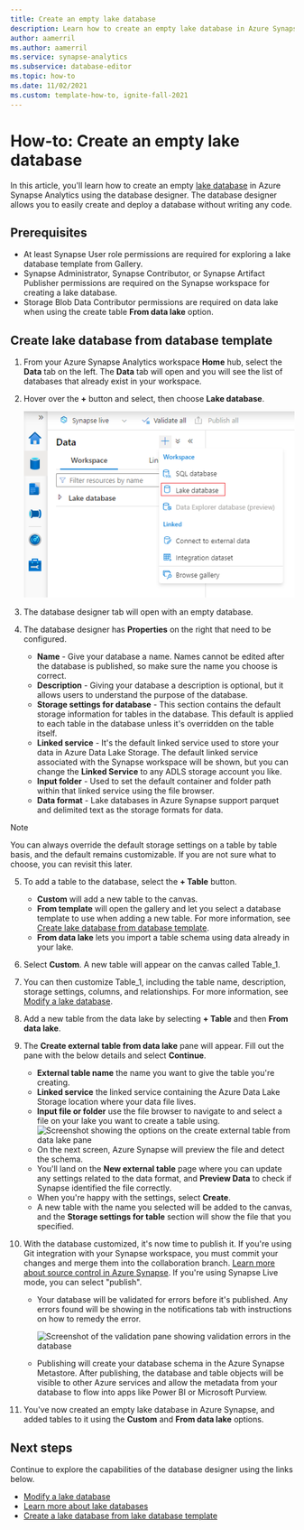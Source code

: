 ```yaml
---
title: Create an empty lake database
description: Learn how to create an empty lake database in Azure Synapse Analytics that can be easily added to.
author: aamerril
ms.author: aamerril
ms.service: synapse-analytics
ms.subservice: database-editor
ms.topic: how-to
ms.date: 11/02/2021
ms.custom: template-how-to, ignite-fall-2021
---
```



# How-to: Create an empty lake database

In this article, you'll learn how to create an empty [lake database](./concepts-lake-database.md) in Azure Synapse Analytics using the database designer. The database designer allows you to easily create and deploy a database without writing any code. 

## Prerequisites

- At least Synapse User role permissions are required for exploring a lake database template from Gallery.
- Synapse Administrator, Synapse Contributor, or Synapse Artifact Publisher permissions are required on the Synapse workspace for creating a lake database.
- Storage Blob Data Contributor permissions are required on data lake when using the create table **From data lake** option. 

## Create lake database from database template
1. From your Azure Synapse Analytics workspace **Home** hub, select the **Data** tab on the left. The **Data** tab will open and you will see the list of databases that already exist in your workspace.
2. Hover over the **+** button and select, then choose **Lake database**.

    ![Screenshot showing create empty lake database](./media/create-empty-lake-database/create-empty-lakedb.png)

3. The database designer tab will open with an empty database.
4. The database designer has **Properties** on the right that need to be configured.
    - **Name** - Give your database a name. Names cannot be edited after the database is published, so make sure the name you choose is correct.
    - **Description** - Giving your database a description is optional, but it allows users to understand the purpose of the database.
    - **Storage settings for database** - This section contains the default storage information for tables in the database. This default is applied to each table in the database unless it's overridden on the table itself.
    - **Linked service** - It's the default linked service used to store your data in Azure Data Lake Storage.  The default linked service associated with the Synapse workspace will be shown, but you can change the **Linked Service** to any ADLS storage account you like. 
    - **Input folder** - Used to set the default container and folder path within that linked service using the file browser.
    - **Data format** - Lake databases in Azure Synapse support parquet and delimited text as the storage formats for data.

> [!NOTE]
> You can always override the default storage settings on a table by table basis, and the default remains customizable. If you are not sure what to choose, you can revisit this later.
 
5. To add a table to the database, select the **+ Table** button. 
    - **Custom** will add a new table to the canvas.
    - **From template** will open the gallery and let you select a database template to use when adding a new table. For more information, see [Create lake database from database template](./create-lake-database-from-lake-database-templates.md).
    - **From data lake** lets you import a table schema using data already in your lake.
6. Select **Custom**. A new table will appear on the canvas called Table_1.
7. You can then customize Table_1, including the table name, description, storage settings, columns, and relationships. For more information, see [Modify a lake database](./modify-lake-database.md).
8. Add a new table from the data lake by selecting **+ Table** and then **From data lake**.
9. The **Create external table from data lake** pane will appear. Fill out the pane with the below details and select **Continue**.
    - **External table name** the name you want to give the table you're creating.
    - **Linked service** the linked service containing the Azure Data Lake Storage location where your data file lives.
    - **Input file or folder** use the file browser to navigate to and select a file on your lake you want to create a table using.
![Screenshot showing the options on the create external table from data lake pane](./media/create-empty-lake-database/create-from-lake.png)
    - On the next screen, Azure Synapse will preview the file and detect the schema.
    - You'll land on the **New external table** page where you can update any settings related to the data format, and **Preview Data** to check if Synapse identified the file correctly.
    - When you're happy with the settings, select **Create**.
    - A new table with the name you selected will be added to the canvas, and the **Storage settings for table** section will show the file that you specified.
    
10. With the database customized, it's now time to publish it. If you're using Git integration with your Synapse workspace, you must commit your changes and merge them into the collaboration branch. [Learn more about source control in Azure Synapse](././cicd/../../cicd/source-control.md). If you're using Synapse Live mode, you can select "publish".
    - Your database will be validated for errors before it's published. Any errors found will be showing in the notifications tab with instructions on how to remedy the error.
    
       ![Screenshot of the validation pane showing validation errors in the database](./media/create-empty-lake-database/validation-error.png)
    - Publishing will create your database schema in the Azure Synapse Metastore. After publishing, the database and table objects will be visible to other Azure services and allow the metadata from your database to flow into apps like Power BI or Microsoft Purview.

11. You've now created an empty lake database in Azure Synapse, and added tables to it using the **Custom** and **From data lake** options.

## Next steps

Continue to explore the capabilities of the database designer using the links below. 
- [Modify a lake database](./modify-lake-database.md)
- [Learn more about lake databases](./concepts-lake-database.md)
- [Create a lake database from lake database template](./create-lake-database-from-lake-database-templates.md)
